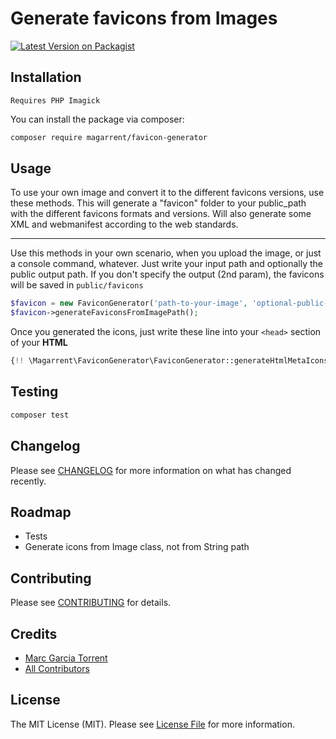 # Generate favicons from Images

[![Latest Version on Packagist](https://img.shields.io/packagist/v/magarrent/favicon-generator.svg?style=flat-square)](https://packagist.org/packages/magarrent/favicon-generator)

## Installation

```
Requires PHP Imagick
```

You can install the package via composer:

```bash
composer require magarrent/favicon-generator
```


## Usage

To use your own image and convert it to the different favicons versions, use these methods.
This will generate a "favicon" folder to your public_path with the different favicons formats and versions.
Will also generate some XML and webmanifest according to the web standards.

---
Use this methods in your own scenario, when you upload the image, or just a console command, whatever.
Just write your input path and optionally the public output path.
If you don't specify the output (2nd param), the favicons will be saved in ``public/favicons``

```php
$favicon = new FaviconGenerator('path-to-your-image', 'optional-public-dist-path');
$favicon->generateFaviconsFromImagePath();
```

Once you generated the icons, just write these line into your ``<head>`` section of your **HTML**

```php
{!! \Magarrent\FaviconGenerator\FaviconGenerator::generateHtmlMetaIcons() !!}
```

## Testing

```bash
composer test
```

## Changelog

Please see [CHANGELOG](CHANGELOG.md) for more information on what has changed recently.

## Roadmap

 - Tests
 - Generate icons from Image class, not from String path

## Contributing

Please see [CONTRIBUTING](CONTRIBUTING.md) for details.

## Credits

- [Marc Garcia Torrent](https://github.com/magarrent)
- [All Contributors](../../contributors)

## License

The MIT License (MIT). Please see [License File](LICENSE.md) for more information.
